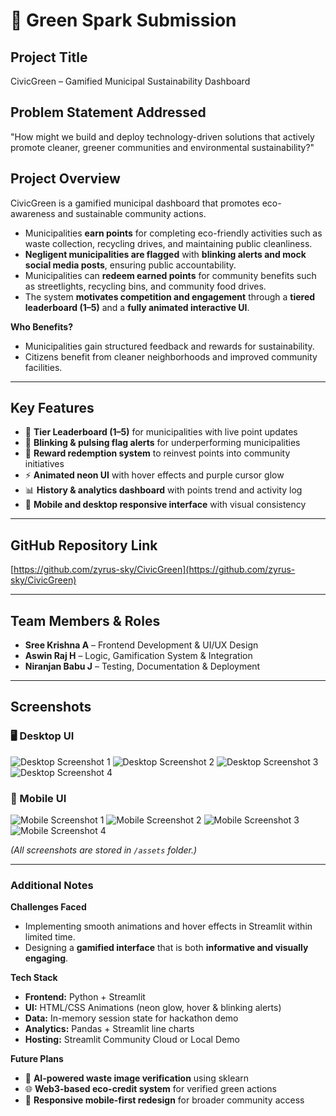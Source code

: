 # 🚀 Green Spark Submission

## Project Title
CivicGreen – Gamified Municipal Sustainability Dashboard

## Problem Statement Addressed
"How might we build and deploy technology-driven solutions that actively promote cleaner, greener communities and environmental sustainability?"

## Project Overview
CivicGreen is a gamified municipal dashboard that promotes eco-awareness and sustainable community actions.

- Municipalities **earn points** for completing eco-friendly activities such as waste collection, recycling drives, and maintaining public cleanliness.
- **Negligent municipalities are flagged** with **blinking alerts and mock social media posts**, ensuring public accountability.
- Municipalities can **redeem earned points** for community benefits such as streetlights, recycling bins, and community food drives.
- The system **motivates competition and engagement** through a **tiered leaderboard (1–5)** and a **fully animated interactive UI**.

**Who Benefits?**  
- Municipalities gain structured feedback and rewards for sustainability.  
- Citizens benefit from cleaner neighborhoods and improved community facilities.  

---

## Key Features
- 🌱 **Tier Leaderboard (1–5)** for municipalities with live point updates  
- 🚨 **Blinking & pulsing flag alerts** for underperforming municipalities  
- 🎁 **Reward redemption system** to reinvest points into community initiatives  
- ⚡ **Animated neon UI** with hover effects and purple cursor glow  
- 📊 **History & analytics dashboard** with points trend and activity log  
- 📱 **Mobile and desktop responsive interface** with visual consistency  

---

## GitHub Repository Link
[https://github.com/zyrus-sky/CivicGreen](https://github.com/zyrus-sky/CivicGreen)

---

## Team Members & Roles
- **Sree Krishna A** – Frontend Development & UI/UX Design  
- **Aswin Raj H** – Logic, Gamification System & Integration  
- **Niranjan Babu J** – Testing, Documentation & Deployment  

---

## Screenshots

### 🖥 Desktop UI

![Desktop Screenshot 1](./assets/ss1.png)
![Desktop Screenshot 2](./assets/ss2.png)
![Desktop Screenshot 3](./assets/ss3.png)
![Desktop Screenshot 4](./assets/ss4.png)

### 📱 Mobile UI

![Mobile Screenshot 1](./assets/Mss1.jpg)
![Mobile Screenshot 2](./assets/Mss2.jpg)
![Mobile Screenshot 3](./assets/Mss3.jpg)
![Mobile Screenshot 4](./assets/Mss4.jpg)

*(All screenshots are stored in `/assets` folder.)*

---

### Additional Notes
**Challenges Faced**  
- Implementing smooth animations and hover effects in Streamlit within limited time.  
- Designing a **gamified interface** that is both **informative and visually engaging**.  

**Tech Stack**
- **Frontend:** Python + Streamlit  
- **UI:** HTML/CSS Animations (neon glow, hover & blinking alerts)  
- **Data:** In-memory session state for hackathon demo  
- **Analytics:** Pandas + Streamlit line charts  
- **Hosting:** Streamlit Community Cloud or Local Demo  

**Future Plans**
- 🤖 **AI-powered waste image verification** using sklearn  
- 🌐 **Web3-based eco-credit system** for verified green actions  
- 📱 **Responsive mobile-first redesign** for broader community access  

